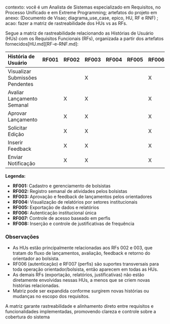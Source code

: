 
# 
contexto: você é um Analista de Sistemas especializado em Requisitos, no Processo Unificado e em Extreme Programming;
artefatos do projeto em anexo: (Documento de Visao; diagrama_use_case, epico, HU, RF e RNF) ;
acao: fazer a matriz de rastreabilidade dos HUs vs as RFs.

Segue a matriz de rastreabilidade relacionando as Histórias de Usuário (HUs) com os Requisitos Funcionais (RFs), organizada a partir dos artefatos fornecidos[HU.md][RF-e-RNF.md]:


| História de Usuário | RF001 | RF002 | RF003 | RF004 | RF005 | RF006 | RF007 | RF008 |
| :- | :-- | :-- | :-- | :-- | :-- | :-- | :-- | :-- |
| Visualizar Submissões Pendentes |  |  | X |  |  | X | X |  |
| Avaliar Lançamento Semanal |  | X | X |  |  | X | X |  |
| Aprovar Lançamento |  | X | X |  |  | X | X |  |
| Solicitar Edição |  | X | X |  |  | X | X |  |
| Inserir Feedback |  | X | X |  |  | X | X |  |
| Enviar Notificação |  | X | X |  |  | X | X |  |

**Legenda:**

- **RF001:** Cadastro e gerenciamento de bolsistas
- **RF002:** Registro semanal de atividades pelos bolsistas
- **RF003:** Aprovação e feedback de lançamentos pelos orientadores
- **RF004:** Visualização de relatórios por setores institucionais
- **RF005:** Exportação de dados e relatórios
- **RF006:** Autenticação institucional única
- **RF007:** Controle de acesso baseado em perfis
- **RF008:** Inserção e controle de justificativas de frequência


### Observações

- As HUs estão principalmente relacionadas aos RFs 002 e 003, que tratam do fluxo de lançamentos, avaliação, feedback e retorno do orientador ao bolsista.
- RF006 (autenticação) e RF007 (perfis) são suportes transversais para toda operação orientador/bolsista, então aparecem em todas as HUs.
- As demais RFs (exportação, relatórios, justificativas) não estão diretamente envolvidas nessas HUs, a menos que se criem novas histórias relacionadas.
- Matriz pode ser expandida conforme surgirem novas histórias ou mudanças no escopo dos requisitos.

A matriz garante rastreabilidade e alinhamento direto entre requisitos e funcionalidades implementadas, promovendo clareza e controle sobre a cobertura do sistema
